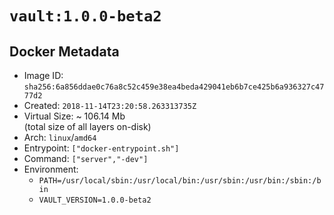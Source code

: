 # `vault:1.0.0-beta2`

## Docker Metadata

- Image ID: `sha256:6a856ddae0c76a8c52c459e38ea4beda429041eb6b7ce425b6a936327c4777d2`
- Created: `2018-11-14T23:20:58.263313735Z`
- Virtual Size: ~ 106.14 Mb  
  (total size of all layers on-disk)
- Arch: `linux`/`amd64`
- Entrypoint: `["docker-entrypoint.sh"]`
- Command: `["server","-dev"]`
- Environment:
  - `PATH=/usr/local/sbin:/usr/local/bin:/usr/sbin:/usr/bin:/sbin:/bin`
  - `VAULT_VERSION=1.0.0-beta2`
